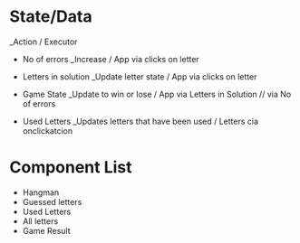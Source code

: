 # State/Data

\_Action / Executor

- No of errors
  \_Increase / App via clicks on letter

- Letters in solution
  \_Update letter state / App via clicks on letter

- Game State
  \_Update to win or lose / App via Letters in Solution // via No of errors

- Used Letters
  \_Updates letters that have been used / Letters cia onclickatcion

# Component List

- Hangman
- Guessed letters
- Used Letters
- All letters
- Game Result
